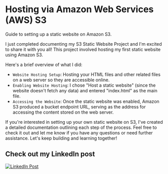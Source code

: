 # Hosting via Amazon Web Services (AWS) S3
Guide to setting up a static website on Amazon S3.

I just completed documenting my S3 Static Website Project and I'm excited to share it with you all! This project involved hosting my first static website using Amazon S3.

Here's a brief overview of what I did:

- `Website Hosting Setup`: Hosting your HTML files and other related files on a web server so they are accessible online.
- `Enabling Website Hosting`: I chose "Host a static website" (since the website doesn't fetch any data) and entered "index.html" as the main file.
- `Accessing the Website`: Once the static website was enabled, Amazon S3 produced a bucket endpoint URL, serving as the address for accessing the content stored on the web server.

If you're interested in setting up your own static website on S3, I've created a detailed documentation outlining each step of the process. Feel free to check it out and let me know if you have any questions or need further assistance. Let's keep building and learning together!

## Check out my LinkedIn post

[![LinkedIn Post](https://raw.githubusercontent.com/yourusername/yourrepo/main/linkedin_post.png)](https://www.linkedin.com/feed/update/urn:li:ugcPost:7210658096296206336)


